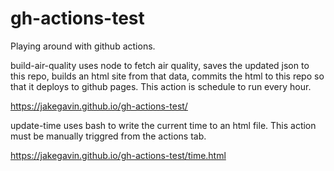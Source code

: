 # gh-actions-test

Playing around with github actions.

build-air-quality uses node to fetch air quality, saves the updated json to this repo, builds an html site from that data, commits the html to this repo so that it deploys to github pages. This action is schedule to run every hour.

https://jakegavin.github.io/gh-actions-test/

update-time uses bash to write the current time to an html file. This action must be manually triggred from the actions tab.

https://jakegavin.github.io/gh-actions-test/time.html
